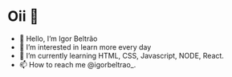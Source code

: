 # Oii 👋
- 👋 Hello, I’m Igor Beltrão 
- 👀 I’m interested in learn more every day
- 🌱 I’m currently learning HTML, CSS, Javascript, NODE, React.
- 📫 How to reach me  @igorbeltrao_.

<!---
igorbeltrao1/igorbeltrao1 is a ✨ special ✨ repository because its `README.md` (this file) appears on your GitHub profile.
You can click the Preview link to take a look at your changes.
-->
